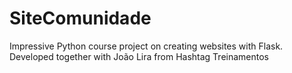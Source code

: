 # SiteComunidade

Impressive Python course project on creating websites with Flask.
Developed together with João Lira from Hashtag Treinamentos
